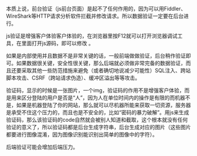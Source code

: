 本质上说，前台验证（js前台页面）是起不了任何作用的，因为可以用Fiddler、WireShark等HTTP请求分析软件拦截并修改请求。所以数据验证一定要在后台进行。

js验证是增强客户体验客户体验的，在浏览器里按F12就可以打开浏览器调试工具，在里面打开js源码，即可以修改 。

如果是内部使用并且数据不是非常关键的话，一般前端做做验证，后台稍作验证即可。如果数据很关键，安全性很关键，那么后端就必须做非常完备的数据验证，而且还要采取其他一些防范措施来避免（或者确切地说减少可能性）SQL注入、跨站脚本攻击、CSRF（跨站请求伪造）、缓冲区溢出等等攻击。

验证码，显示的时候是一张图片，一个img，验证码的作用不是增强客户体验，而是用来区分登陆的用户是否是“人”，因为人在单位时间内的操作是有限的而机器不是，如果是机器登陆了你的网站，那么就可以尽机器所能来获取一切资源，服务器是承受不住这个压力的，而且也是不安全的，比如“密码的暴力破解”。用js来生成验证码，那么该验证码的code自然就会被别人知道和截取，这个根本就没有任何验证的意义了，所以验证码都是后台生成字符串，后台生成对应的图片（这些图片都要进行图像混淆，因为图像识别能识别出简单的图像中的字符）。

后端验证可能会增加后端压力。

